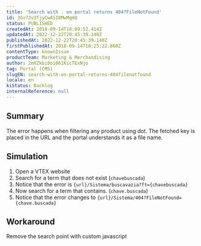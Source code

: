 ```yaml
---
title: 'Search with . on portal returns 404?FileNotFound'
id: 3Gv7Jv3fjyCwASI8MwMgmQ
status: PUBLISHED
createdAt: 2018-09-14T18:09:52.414Z
updatedAt: 2022-12-22T20:45:39.140Z
publishedAt: 2022-12-22T20:45:39.140Z
firstPublishedAt: 2018-09-14T18:25:22.860Z
contentType: knownIssue
productTeam: Marketing & Merchandising
author: 2mXZkbi0oi061KicTExNjo
tag: Portal (CMS)
slugEN: search-with-on-portal-returns-404filenotfound
locale: en
kiStatus: Backlog
internalReference: null
---
```


## Summary

The error happens when filtering any product using dot. The fetched key is placed in the URL and the portal understands it as a file name.

## Simulation

1. Open a VTEX website
2. Search for a term that does not exist (`chavebuscada`)
3. Notice that the error is `{url}/Sistema/buscavazia?ft={chavebuscada}`
4. Now search for a term that contains. (`chave.buscada`)
5. Notice that the error changes to `{url}/Sistema/404?FileNotFound={chave.buscada}`

## Workaround

Remove the search point with custom javascript

